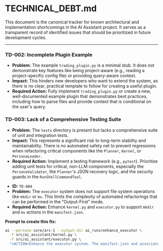 # TECHNICAL_DEBT.md

This document is the canonical tracker for known architectural and implementation shortcomings in the AI Assistant project. It serves as a transparent record of identified issues that should be prioritized in future development cycles.

---

### TD-002: Incomplete Plugin Example
-   **Problem:** The example `trading_plugin.py` is a minimal stub. It does not demonstrate key features like being project-aware (e.g., reading a project-specific config file) or providing query-aware context.
-   **Impact:** This hinders new developers who want to extend the system, as there is no clear, practical template to follow for creating a useful plugin.
-   **Required Action:** Fully implement `trading_plugin.py` or create a new, well-documented example plugin that demonstrates best practices, including how to parse files and provide context that is conditional on the user's query.

### TD-003: Lack of a Comprehensive Testing Suite
-   **Problem:** The `tests` directory is present but lacks a comprehensive suite of unit and integration tests.
-   **Impact:** This represents a significant risk to long-term stability and maintainability. There is no automated safety net to prevent regressions when refactoring critical components like the `Planner`, `Kernel`, or `PersonaLoader`.
-   **Required Action:** Implement a testing framework (e.g., `pytest`). Prioritize adding unit tests for critical, non-LLM components, especially the `PersonaValidator`, the `Planner`'s JSON recovery logic, and the security guards in the `RunShellCommandTool`.


*   **ID:** `TD-004`
*   **Problem:** The `executor` system does not support file system operations like `mkdir` or `mv`. This limits the complexity of automated refactorings that can be performed in the "Output-First" mode.
*   **Required Action:** Enhance `kernel.py` and `executor.py` to support `mkdir` and `mv` actions in the `manifest.json`.

**Prompt to create this fix:**
```bash
ai --persona core/arc-1 --output-dir ai_runs/enhance_executor \
  -f src/ai_assistant/kernel.py \
  -f src/ai_assistant/executor.py \
  "<ACTION>Enhance the executor system. The manifest.json and associated logic should be updated to support 'create_directory' and 'move_file' actions. This will allow the AI to package more complex file system refactorings.</ACTION>"